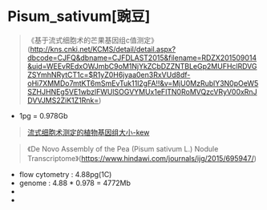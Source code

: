 # Pisum_sativum[豌豆]
> 《基于流式细胞术的芒果基因组c值测定》(http://kns.cnki.net/KCMS/detail/detail.aspx?dbcode=CJFQ&dbname=CJFDLAST2015&filename=RDZX201509014&uid=WEEvREdxOWJmbC9oM1NjYkZCbDZZNTBLeGp2MUFHclRDVGZSYmhNRytCT1c=$R1yZ0H6jyaa0en3RxVUd8df-oHi7XMMDo7mtKT6mSmEvTuk11l2gFA!!&v=MjU0MzRublY3N0pOeW5SZHJHNEg5VE1wbzlFWUlSOGVYMUx1eFlTN0RoMVQzcVRyV00xRnJDVVJMS2ZiK1Z1Rnk=)

+ 1pg = 0.978Gb

> [流式细胞术测定的植物基因组大小-kew](http://data.kew.org/cvalues/CvalServlet?querytype=1)

> 《De Novo Assembly of the Pea (Pisum sativum L.) Nodule Transcriptome》(https://www.hindawi.com/journals/ijg/2015/695947/)

+ flow cytometry : 4.88pg(1C)
+ genome : 4.88 * 0.978 = 4772Mb
+ 
+ 
